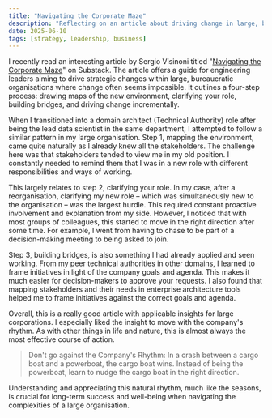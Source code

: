 ```yaml
---
title: "Navigating the Corporate Maze"
description: "Reflecting on an article about driving change in large, bureaucratic organisations, focusing on stakeholder management, role clarity, and aligning with company rhythm."
date: 2025-06-10
tags: [strategy, leadership, business]
---
```


I recently read an interesting article by Sergio Visinoni titled "[Navigating the Corporate Maze](https://substack.com/home/post/p-163907904)" on Substack. The article offers a guide for engineering leaders aiming to drive strategic changes within large, bureaucratic organisations where change often seems impossible. It outlines a four-step process: drawing maps of the new environment, clarifying your role, building bridges, and driving change incrementally.

When I transitioned into a domain architect (Technical Authority) role after being the lead data scientist in the same department, I attempted to follow a similar pattern in my large organisation. Step 1, mapping the environment, came quite naturally as I already knew all the stakeholders. The challenge here was that stakeholders tended to view me in my old position. I constantly needed to remind them that I was in a new role with different responsibilities and ways of working.

This largely relates to step 2, clarifying your role. In my case, after a reorganisation, clarifying my new role – which was simultaneously new to the organisation – was the largest hurdle. This required constant proactive involvement and explanation from my side. However, I noticed that with most groups of colleagues, this started to move in the right direction after some time. For example, I went from having to chase to be part of a decision-making meeting to being asked to join.

Step 3, building bridges, is also something I had already applied and seen working. From my peer technical authorities in other domains, I learned to frame initiatives in light of the company goals and agenda. This makes it much easier for decision-makers to approve your requests. I also found that mapping stakeholders and their needs in enterprise architecture tools helped me to frame initiatives against the correct goals and agenda.

Overall, this is a really good article with applicable insights for large corporations. I especially liked the insight to move with the company's rhythm. As with other things in life and nature, this is almost always the most effective course of action.


> Don't go against the Company's Rhythm: In a crash between a cargo boat and a powerboat, the cargo boat wins. Instead of being the powerboat, learn to nudge the cargo boat in the right direction.

Understanding and appreciating this natural rhythm, much like the seasons, is crucial for long-term success and well-being when navigating the complexities of a large organisation.

